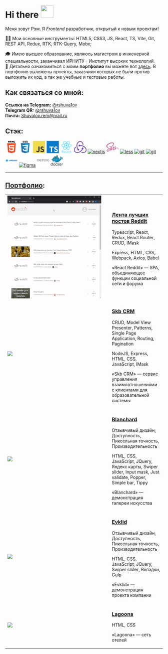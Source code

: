 # Hi there <img src="https://media.giphy.com/media/hvRJCLFzcasrR4ia7z/giphy.gif" width="40" height="40">

Меня зовут Рэм. Я _Frontend_ разработчик, открытый к новым проектам!

👩‍💻 Мои основные инструменты: HTML5, CSS3, JS, React, TS, Vite, Git, REST API, Redux, RTK, RTK-Query, Mobx;

🎓 Имею высшее образование, являюсь магистром в инженерной специальности, заканчивал ИРНИТУ - Институт высоких технологий.  
👜 Детально ознакомиться с моим **портфолио** вы можете вот [здесь](https://github.com/rshuva1ov?tab=repositories). В портфолио выложены проекты, заказчики которых не были против выложить их код, а так же учебные и тестовые работы.

## Как связаться со мной:

**Ссылка на Telegram:** [@rshuva1ov](https://t.me/rshuva1ov/)  
**Telegram QR:** [@rshuva1ov](https://user-images.githubusercontent.com/102639623/173983628-a42a5093-2bc4-4f37-9b08-9c9e82f47a4c.png)  
**Почта:** Shuvalov.rem@mail.ru

## Стэк:

<p align="left">
<!-- HTML -->
<a href="https://www.w3.org/html/" target="_blank" rel="noreferrer"><img src="https://raw.githubusercontent.com/devicons/devicon/master/icons/html5/html5-original-wordmark.svg" alt="html5" height="40"/></a>
<!-- CSS -->
<a href="https://www.w3schools.com/css/" target="_blank" rel="noreferrer"><img src="https://raw.githubusercontent.com/devicons/devicon/master/icons/css3/css3-original-wordmark.svg" alt="css3" height="40"/></a>
<!-- JavaScript -->
<a href="https://developer.mozilla.org/en-US/docs/Web/JavaScript" target="_blank" rel="noreferrer"><img src="https://raw.githubusercontent.com/devicons/devicon/master/icons/javascript/javascript-original.svg" alt="javascript" height="40"/></a>
<!-- TypeScript -->
<a href="https://www.typescriptlang.org/" target="_blank" rel="noreferrer"><img src="https://raw.githubusercontent.com/devicons/devicon/master/icons/typescript/typescript-original.svg" alt="typescript" height="40"/></a>
<!-- React -->
<a href="https://reactjs.org/" target="_blank" rel="noreferrer"><img src="https://raw.githubusercontent.com/devicons/devicon/master/icons/react/react-original-wordmark.svg" alt="react" height="40"/></a>
<!-- Redux -->
<a href="https://redux.js.org" target="_blank" rel="noreferrer"><img src="https://raw.githubusercontent.com/devicons/devicon/master/icons/redux/redux-original.svg" alt="redux" height="40"/></a>
<!-- Next -->
<a href="https://nextjs.org/" target="_blank" rel="noreferrer"><img src="https://cdn.worldvectorlogo.com/logos/nextjs-2.svg" alt="nextjs" height="40"/></a>
<!-- Sass -->
<a href="https://sass-lang.com" target="_blank" rel="noreferrer"><img src="https://raw.githubusercontent.com/devicons/devicon/master/icons/sass/sass-original.svg" alt="sass" height="40"/></a>
<!-- Less -->
<a href="https://lesscss.org/" target="_blank" rel="noreferrer"><img src="https://www.vectorlogo.zone/logos/lesscss/lesscss-ar21.svg" alt="less" height="40"/></a>
<!-- Git -->
<a href="https://git-scm.com" target="_blank" rel="noreferrer"><img src="https://www.vectorlogo.zone/logos/git-scm/git-scm-icon.svg" alt="git" height="40"/></a>
<!-- GitLab -->
<a href="https://about.gitlab.com" target="_blank" rel="noreferrer"><img src="https://www.vectorlogo.zone/logos/gitlab/gitlab-ar21.svg" alt="git" height="40"/></a>
<!-- Webpack -->
<a href="https://webpack.js.org" target="_blank" rel="noreferrer"><img src="https://raw.githubusercontent.com/devicons/devicon/d00d0969292a6569d45b06d3f350f463a0107b0d/icons/webpack/webpack-original-wordmark.svg" alt="webpack" height="40"/></a>
<!-- Figma -->
<a href="https://www.figma.com/" target="_blank" rel="noreferrer"><img src="https://www.vectorlogo.zone/logos/figma/figma-icon.svg" alt="figma" height="40"/></a>
<!-- Express -->
<a href="https://expressjs.com" target="_blank" rel="noreferrer"><img src="https://raw.githubusercontent.com/devicons/devicon/master/icons/express/express-original-wordmark.svg" alt="express" height="40"/></a>
<!-- Docker -->
<a href="https://www.docker.com/" target="_blank" rel="noreferrer"><img src="https://raw.githubusercontent.com/devicons/devicon/master/icons/docker/docker-original-wordmark.svg" alt="docker" height="40"/></a>
</p>

<hr>

## [Портфолио](https://github.com/rshuva1ov?tab=repositories):

<table>
<tr>
<td width="320px">
<a href="https://github.com/rshuva1ov/react-reddit" title="Открыть репозиторий">
<img src="assets/reddit.gif" width="300px" />
</a>
</td>
<td>
<h3><a href="https://github.com/rshuva1ov/react-reddit" title="Открыть репозиторий">Лента лучших постов Reddit</a></h3>
<p>Typescript, React, Redux, React Router, CRUD, IMask</p>
<p>Express, HTML, CSS, Webpack, Axios, Babel</p>
<p>«React Reddit» — SPA, объединяющее функции социальной сети и форума</p>
</td>
</tr>
<tr>
<td width="320px">
<a href="https://github.com/rshuva1ov/CRM" title="Открыть репозиторий">
<img src="assets/skb-crm.gif" width="300px" />
</a>
</td>
<td>
<h3><a href="https://github.com/rshuva1ov/CRM" title="Открыть репозиторий">Skb CRM</a></h3>
<p>CRUD, Model View Presenter, Patterns, Single Page Application, Routing, Pagination</p>
<p>NodeJS, Express, HTML, CSS, JavaScript, IMask</p>
<p>«Skb CRM» — сервис управления взаимоотношениями с клиентами для образовательной системы</p>
</td>
</tr>
<td width="320px">
<a href="https://github.com/rshuva1ov/Blanchard-gallery-landing" title="Посмотреть демонстрацию проекта">
<img src="assets/blanchard.gif" width="300px" />
</a>
</td>
<td>
<h3><a href="https://github.com/rshuva1ov/Blanchard-gallery-landing" title="Открыть репозиторий">Blanchard</a></h3>
<p>Отзывчивый дизайн, Доступность, Пиксельная точность, Производительность</p>
<p>HTML, CSS, JavaScript, JQuery, Яндекс карты, Swiper slider, Input mask, Just validate, Popper, Simple bar, Tippy</p>
<p>«Blanchard» — демонстрация галереи искусства</p>
</td>

<tr>
<td width="320px">
<a href="https://github.com/rshuva1ov/Evklid-landing" title="Посмотреть демонстрацию проекта">
<img src="assets/evklid.gif" width="300px" />
</a>
</td>
<td>
<h3><a href="https://github.com/rshuva1ov/Evklid-landing" title="Открыть репозиторий">Evklid</a></h3>
<p>Отзывчивый дизайн, Доступность, Пиксельная точность, Производительность</p>
<p>HTML, CSS, JavaScript, JQuery, Swiper slider, Вкладки, Gulp</p>
<p>«Evklid» — демонстрация проекта компании</p>
</td>
</tr>
<tr>
<td width="320px">
<a href="https://github.com/rshuva1ov/lagoona-landing" title="Посмотреть демонстрацию проекта">
<img src="assets/lagoona.gif" width="300px" />
</a>
</td>
<td>
<h3><a href="https://github.com/rshuva1ov/lagoona-landing" title="Открыть репозиторий">Lagoona</a></h3>
<p>HTML, CSS</p>
<p>«Lagoona» — сеть отелей</p>
</td>
</tr>
</table>
